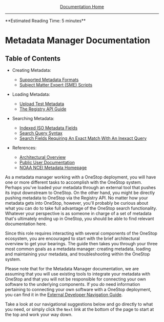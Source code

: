 <div align="center"><a href="/onestop/">Documentation Home</a></div>
<hr>
**Estimated Reading Time: 5 minutes**

# Metadata Manager Documentation
## Table of Contents
* Creating Metadata:
  - [Supported Metadata Formats](metadata-formats)
  - [Subject Matter Expert (SME) Scripts](sme-scripts)
* Loading Metadata:
  - [Upload Test Metadata](../developer/additional-developer-info#upload-test-metadata)
  - [The Registry API Guide](v3/onestop-metadata-loading)
* Searching Metadata:
  - [Indexed ISO Metadata Fields](iso-indexing-mapping)
  - [Search Query Syntax](../api/query-syntax)
  - [Search Fields Requiring An Exact Match With An Inexact Query](../api/query-syntax#search-fields-requiring-an-exact-match-with-an-inexact-query)

* References:
  - [Architectural Overview](architectural-overview)
  - [Public User Documentation](../public-user/)
  - [NOAA NCEI Metadata Homepage](https://ncei.noaa.gov/metadata)

As a metadata manager working with a OneStop deployment, you will have one or more different tasks to accomplish with the OneStop system. Perhaps you've loaded your metadata through an external tool that pushes its input downstream to OneStop. On the other hand, you might be directly pushing metadata to OneStop via the Registry API. No matter how your metadata gets into OneStop, however, you'll probably be curious about what you can do to take full advantage of the OneStop search functionality. Whatever your perspective is as someone in charge of a set of metadata that's ultimately ending up in OneStop, you should be able to find relevant documentation here.

Since this role requires interacting with several components of the OneStop ecosystem, you are encouraged to start with the brief architectural overview to get your bearings. The guide then takes you through your three most common goals as a metadata manager: creating metadata, loading and maintaining your metadata, and troubleshooting within the OneStop system.

Please note that for the Metadata Manager documentation, we are assuming that you will use existing tools to integrate your metadata with OneStop and that you will not be responsible for connecting your own software to the underlying components. If you _do_ need information pertaining to connecting your own software with a OneStop deployment, you can find it in the [External Developer Navigation Guide](../external-developer.md).

Take a look at our navigational suggestions below and go directly to what you need, or simply click the `Next` link at the bottom of the page to start at the top and work your way down.
